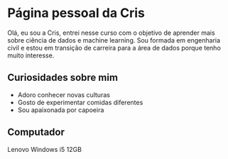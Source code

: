 # Página pessoal da Cris
Olá, eu sou a Cris, entrei nesse curso com o objetivo de aprender mais sobre ciência de dados e machine learning. Sou formada em engenharia civil e estou em transição de carreira para a área de dados porque tenho muito interesse.

## Curiosidades sobre mim
- Adoro conhecer novas culturas
- Gosto de experimentar comidas diferentes
- Sou apaixonada por capoeira

## Computador
Lenovo Windows i5 12GB
